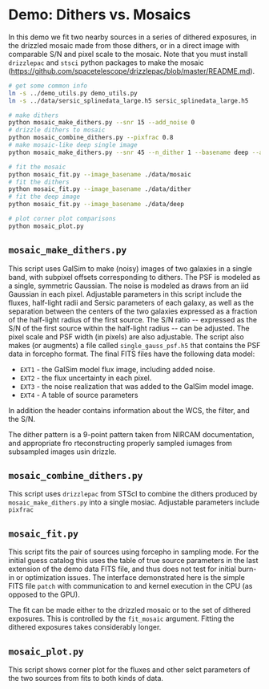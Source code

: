 # Demo: Dithers vs. Mosaics

In this demo we fit two nearby sources in a series of dithered exposures, in the
drizzled mosaic made from those dithers, or in a direct image with comparable
S/N and pixel scale to the mosaic.  Note that you must install `drizzlepac` and `stsci` python packages to make the mosaic (https://github.com/spacetelescope/drizzlepac/blob/master/README.md).

```sh
# get some common info
ln -s ../demo_utils.py demo_utils.py
ln -s ../data/sersic_splinedata_large.h5 sersic_splinedata_large.h5

# make dithers
python mosaic_make_dithers.py --snr 15 --add_noise 0
# drizzle dithers to mosaic
python mosaic_combine_dithers.py --pixfrac 0.8
# make mosaic-like deep single image
python mosaic_make_dithers.py --snr 45 --n_dither 1 --basename deep --add_noise 0

# fit the mosaic
python mosaic_fit.py --image_basename ./data/mosaic
# fit the dithers
python mosaic_fit.py --image_basename ./data/dither
# fit the deep image
python mosaic_fit.py --image_basename ./data/deep

# plot corner plot comparisons
python mosaic_plot.py
```

## `mosaic_make_dithers.py`

This script uses GalSim to make (noisy) images of two galaxies in a single band,
with subpixel offsets corresponding to dithers. The PSF is modeled as a single,
symmetric Gaussian. The noise is modeled as draws from an iid Gaussian in each
pixel. Adjustable parameters in this script include the fluxes, half-light radii
and Sersic parameters of each galaxy, as well as the separation between the
centers of the two galaxies expressed as a fraction of the half-light radius of
the first source. The S/N ratio  -- expressed as the S/N of the first source
within the half-light radius -- can be adjusted. The pixel scale and PSF width
(in pixels) are also adjustable.  The script also makes (or augments) a file
called `single_gauss_psf.h5` that contains the PSF data in forcepho format.  The
final FITS files have the following data model:

* `EXT1` - the GalSim model flux image, including added noise.
* `EXT2` - the flux uncertainty in each pixel.
* `EXT3` - the noise realization that was added to the GalSim model image.
* `EXT4` - A table of source parameters

In addition the header contains information about the WCS, the filter, and the S/N.

The dither pattern is a 9-point pattern taken from NIRCAM documentation, and
appropriate fro rteconstructing properly sampled iumages from subsampled images
usin drizzle.

## `mosaic_combine_dithers.py`

This script uses `drizzlepac` from STScI to combine the dithers produced by
`mosaic_make_dithers.py` into a single mosiac.  Adjustable parameters include `pixfrac`

## `mosaic_fit.py`

This script fits the pair of sources using forcepho in sampling mode. For the
initial guess catalog this uses the table of true source parameters in the last
extension of the demo data FITS file, and thus does not test for initial burn-in
or optimization issues.  The interface demonstrated here is the simple FITS file
`patch` with communication to and kernel execution in the CPU (as opposed to the
GPU).

The fit can be made either to the drizzled mosaic or to the set of dithered
exposures. This is controlled by the `fit_mosaic` argument.  Fitting the
dithered exposures takes considerably longer.

## `mosaic_plot.py`

This script shows corner plot for the fluxes and other selct parameters of the
two sources from fits to both kinds of data.

